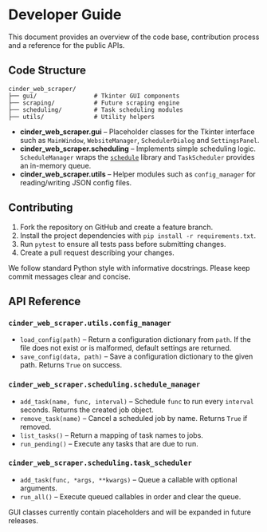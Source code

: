 # Developer Guide

This document provides an overview of the code base, contribution process and a reference for the public APIs.

## Code Structure

```
cinder_web_scraper/
├── gui/                # Tkinter GUI components
├── scraping/           # Future scraping engine
├── scheduling/         # Task scheduling modules
├── utils/              # Utility helpers
```

- **cinder_web_scraper.gui** – Placeholder classes for the Tkinter interface such as `MainWindow`, `WebsiteManager`, `SchedulerDialog` and `SettingsPanel`.
- **cinder_web_scraper.scheduling** – Implements simple scheduling logic. `ScheduleManager` wraps the [`schedule`](https://pypi.org/project/schedule/) library and `TaskScheduler` provides an in-memory queue.
- **cinder_web_scraper.utils** – Helper modules such as `config_manager` for reading/writing JSON config files.

## Contributing

1. Fork the repository on GitHub and create a feature branch.
2. Install the project dependencies with `pip install -r requirements.txt`.
3. Run `pytest` to ensure all tests pass before submitting changes.
4. Create a pull request describing your changes.

We follow standard Python style with informative docstrings. Please keep commit messages clear and concise.

## API Reference

### `cinder_web_scraper.utils.config_manager`

- `load_config(path)` – Return a configuration dictionary from `path`. If the file does not exist or is malformed, default settings are returned.
- `save_config(data, path)` – Save a configuration dictionary to the given path. Returns `True` on success.

### `cinder_web_scraper.scheduling.schedule_manager`

- `add_task(name, func, interval)` – Schedule `func` to run every `interval` seconds. Returns the created job object.
- `remove_task(name)` – Cancel a scheduled job by name. Returns `True` if removed.
- `list_tasks()` – Return a mapping of task names to jobs.
- `run_pending()` – Execute any tasks that are due to run.

### `cinder_web_scraper.scheduling.task_scheduler`

- `add_task(func, *args, **kwargs)` – Queue a callable with optional arguments.
- `run_all()` – Execute queued callables in order and clear the queue.

GUI classes currently contain placeholders and will be expanded in future releases.
